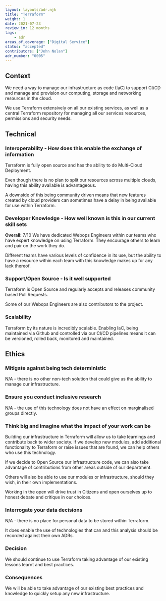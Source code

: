 ```yaml
---
layout: layouts/adr.njk
title: "Terraform"
weight: 1
date: 2021-07-23
review_in: 12 months
tags:  
    - adr
areas_of_coverage: ["Digital Service"]
status: "accepted"
contributors: ["John Nolan"]
adr_number: "0005"
---
```


## Context

We need a way to manage our infrastructure as code (IaC) to support CI/CD and manage and provision our computing, storage and networking resources in the cloud.

We use Terraform extensively on all our existing services, as well as a central Terraform repository for managing all our services resources, permissions and security needs.

## Technical

### Interoperability - How does this enable the exchange of information

Terraform is fully open source and has the ability to do Multi-Cloud Deployment.

Even though there is no plan to split our resources across multiple clouds, having this ability available is advantageous.

A downside of this being community driven means that new features created by cloud providers can sometimes have a delay in being available for use within Terraform.

### Developer Knowledge - How well known is this in our current skill sets

**Overall**: 7/10
We have dedicated Webops Engineers within our teams who have expert knowledge on using Terraform. They encourage others to learn and pair on the work they do.

Different teams have various levels of confidence in its use, but the ability to have a resource within each team with this knowledge makes up for any lack thereof.

### Support/Open Source - Is it well supported

Terraform is Open Source and regularly accepts and releases community based Pull Requests.

Some of our Webops Engineers are also contributors to the project.

### Scalability

Terraform by its nature is incredibly scalable. Enabling IaC, being maintained via Github and controlled via our CI/CD pipelines means it can be versioned, rolled back, monitored and maintained.

## Ethics

### Mitigate against being tech deterministic

N/A - there is no other non-tech solution that could give us the ability to manage our infrastructure.

### Ensure you conduct inclusive research

N/A - the use of this technology does not have an effect on marginalised groups directly.

### Think big and imagine what the impact of your work can be

Building our infrastructure in Terraform will allow us to take learnings and contribute back to wider society. If we develop new modules, add additional functionality to Terraform or raise issues that are found, we can help others who use this technology.

If we decide to Open Source our infrastructure code, we can also take advantage of contributions from other areas outside of our department.

Others will also be able to use our modules or infrastructure, should they wish, in their own implementations.

Working in the open will drive trust in Citizens and open ourselves up to honest debate and critique in our choices.

### Interrogate your data decisions

N/A - there is no place for personal data to be stored within Terraform.

It does enable the use of technologies that can and this analysis should be recorded against their own ADRs.

### Decision

We should continue to use Terraform taking advantage of our existing lessons learnt and best practices.

### Consequences

We will be able to take advantage of our existing best practices and knowledge to quickly setup any new infrastructure.
